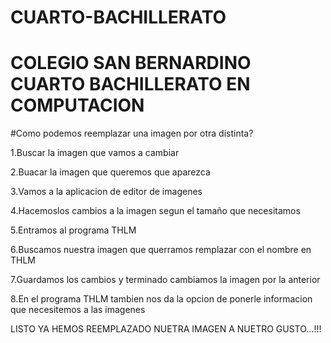# CUARTO-BACHILLERATO
# COLEGIO SAN BERNARDINO CUARTO BACHILLERATO EN COMPUTACION
#Como podemos reemplazar una imagen por otra distinta?

1.Buscar la imagen que vamos a cambiar

2.Buacar la imagen que queremos que aparezca

3.Vamos a la aplicacion de editor de imagenes

4.Hacemoslos cambios a la imagen segun el tamaño que necesitamos

5.Entramos al programa THLM

6.Buscamos nuestra imagen que querramos remplazar con el nombre en THLM

7.Guardamos los cambios y terminado cambiamos la imagen por la anterior

8.En el programa THLM tambien nos da la opcion de ponerle informacion que necesitemos a las imagenes 

LISTO YA HEMOS REEMPLAZADO NUETRA IMAGEN A NUETRO GUSTO...!!!




